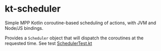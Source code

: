 # **kt-scheduler**

Simple MPP Kotlin coroutine-based scheduling of actions, with JVM and Node/JS bindings.

Provides a `Scheduler` object that will dispatch the coroutines at the requested time.
See test [SchedulerTest.kt](src/commonTest/kotlin/xyz/edgsousa/ktschedule/SchedulerTest.kt)

